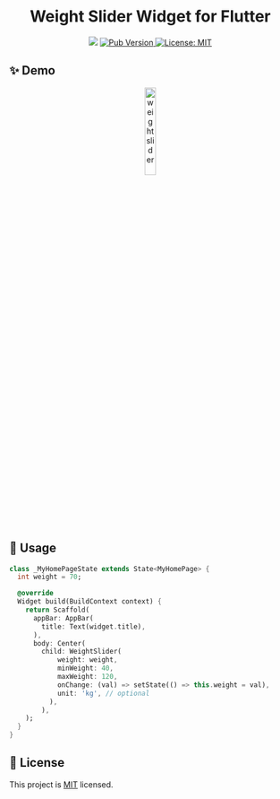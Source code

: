 <h1 align="center">Weight Slider Widget for Flutter</h1>
<p align="center">
  <img src="https://api.codemagic.io/apps/5e1b33e348f5bc0b2ae8d4c4/5e1b33e348f5bc0b2ae8d4c3/status_badge.svg" />
  <a href="https://pub.dev/packages/weight_slider">
    <img alt="Pub Version" src="https://img.shields.io/pub/v/weight_slider">
  </a>
  <a href="https://raw.githubusercontent.com/coval-solutions/weight-slider/master/LICENSE">
    <img alt="License: MIT" src="https://img.shields.io/badge/license-MIT-yellow.svg" target="_blank" />
  </a>
</p>

## ✨ Demo
<p align="center"><img width="20%" src="https://raw.githubusercontent.com/coval-solutions/weight-slider/master/images/1.gif" alt="weight slider"/></p>

## 🚀 Usage
```dart
class _MyHomePageState extends State<MyHomePage> {
  int weight = 70;

  @override
  Widget build(BuildContext context) {
    return Scaffold(
      appBar: AppBar(
        title: Text(widget.title),
      ),
      body: Center(
        child: WeightSlider(
            weight: weight,
            minWeight: 40,
            maxWeight: 120,
            onChange: (val) => setState(() => this.weight = val),
            unit: 'kg', // optional
          ),
        ),
    );
  }
}
```

## 📝 License
This project is [MIT](https://raw.githubusercontent.com/coval-solutions/weight-slider/master/LICENSE) licensed.